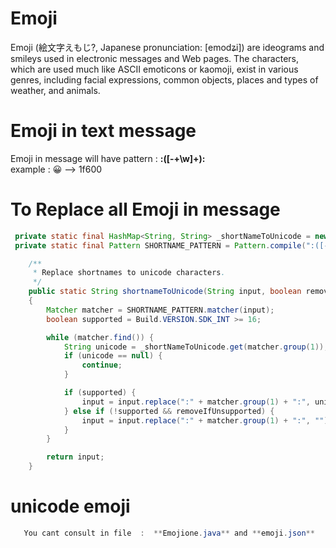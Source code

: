 # Emoji

Emoji (絵文字えもじ?, Japanese pronunciation: [emodʑi]) are ideograms and smileys used in electronic messages and Web pages. The characters, which are used much like ASCII emoticons or kaomoji, exist in various genres, including facial expressions, common objects, places and types of weather, and animals.

# Emoji in text message 
Emoji in message will have pattern :    **:([-+\\w]+):**  
example :  :grinning:  --> 1f600

# To Replace all Emoji in message 
``` java    
 private static final HashMap<String, String> _shortNameToUnicode = new HashMap<String, String>();
 private static final Pattern SHORTNAME_PATTERN = Pattern.compile(":([-+\\w]+):");

    /**
     * Replace shortnames to unicode characters.
     */
    public static String shortnameToUnicode(String input, boolean removeIfUnsupported)
    {
        Matcher matcher = SHORTNAME_PATTERN.matcher(input);
        boolean supported = Build.VERSION.SDK_INT >= 16;

        while (matcher.find()) {
            String unicode = _shortNameToUnicode.get(matcher.group(1));
            if (unicode == null) {
                continue;
            }

            if (supported) {
                input = input.replace(":" + matcher.group(1) + ":", unicode);
            } else if (!supported && removeIfUnsupported) {
                input = input.replace(":" + matcher.group(1) + ":", "");
            }
        }

        return input;
    }
```

# unicode emoji 
```java
   You cant consult in file  :  **Emojione.java** and **emoji.json**
```
